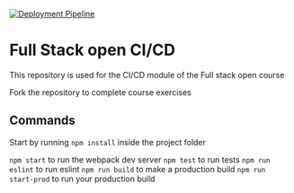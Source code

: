 [![Deployment Pipeline](https://github.com/DavidHervas12/pokedex-for-ci/actions/workflows/pipeline.yml/badge.svg)](https://github.com/DavidHervas12/pokedex-for-ci/actions/workflows/pipeline.yml)

# Full Stack open CI/CD

This repository is used for the CI/CD module of the Full stack open course

Fork the repository to complete course exercises

## Commands

Start by running `npm install` inside the project folder

`npm start` to run the webpack dev server
`npm test` to run tests
`npm run eslint` to run eslint
`npm run build` to make a production build
`npm run start-prod` to run your production build

